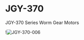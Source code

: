 # JGY-370
JGY-370 Series Worm Gear Motors

!<img src="https://i.ibb.co/n6fwxgN/JGY-370-006.jpg" alt="JGY-370-006" border="0">
